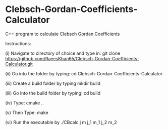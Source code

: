 # Clebsch-Gordan-Coefficients-Calculator
C++ program to calculate Clebsch Gordan Coefficients

Instructions:

(i) Navigate to directory of choice and type in: git clone https://github.com/RaeesKhan65/Clebsch-Gordan-Coefficients-Calculator.git

(ii) Go into the folder by typing: cd Clebsch-Gordan-Coefficients-Calculator

(iii) Create a build folder by typing mkdir build

(iii) Go into the build folder by typing: cd build

(iv) Type: cmake ..

(v) Then Type: make

(vi) Run the executable by ./CBcalc j m j_1 m_1 j_2 m_2








